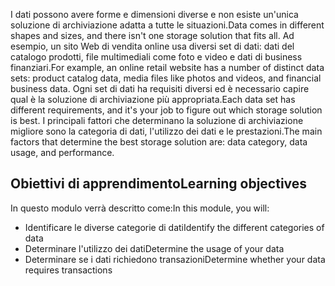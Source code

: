 <span data-ttu-id="748b7-101">I dati possono avere forme e dimensioni diverse e non esiste un'unica soluzione di archiviazione adatta a tutte le situazioni.</span><span class="sxs-lookup"><span data-stu-id="748b7-101">Data comes in different shapes and sizes, and there isn't one storage solution that fits all.</span></span> <span data-ttu-id="748b7-102">Ad esempio, un sito Web di vendita online usa diversi set di dati: dati del catalogo prodotti, file multimediali come foto e video e dati di business finanziari.</span><span class="sxs-lookup"><span data-stu-id="748b7-102">For example, an online retail website has a number of distinct data sets: product catalog data, media files like photos and videos, and financial business data.</span></span> <span data-ttu-id="748b7-103">Ogni set di dati ha requisiti diversi ed è necessario capire qual è la soluzione di archiviazione più appropriata.</span><span class="sxs-lookup"><span data-stu-id="748b7-103">Each data set has different requirements, and it's your job to figure out which storage solution is best.</span></span> <span data-ttu-id="748b7-104">I principali fattori che determinano la soluzione di archiviazione migliore sono la categoria di dati, l'utilizzo dei dati e le prestazioni.</span><span class="sxs-lookup"><span data-stu-id="748b7-104">The main factors that determine the best storage solution are: data category, data usage, and performance.</span></span>

## <a name="learning-objectives"></a><span data-ttu-id="748b7-105">Obiettivi di apprendimento</span><span class="sxs-lookup"><span data-stu-id="748b7-105">Learning objectives</span></span>
<span data-ttu-id="748b7-106">In questo modulo verrà descritto come:</span><span class="sxs-lookup"><span data-stu-id="748b7-106">In this module, you will:</span></span>

- <span data-ttu-id="748b7-107">Identificare le diverse categorie di dati</span><span class="sxs-lookup"><span data-stu-id="748b7-107">Identify the different categories of data</span></span>
- <span data-ttu-id="748b7-108">Determinare l'utilizzo dei dati</span><span class="sxs-lookup"><span data-stu-id="748b7-108">Determine the usage of your data</span></span>
- <span data-ttu-id="748b7-109">Determinare se i dati richiedono transazioni</span><span class="sxs-lookup"><span data-stu-id="748b7-109">Determine whether your data requires transactions</span></span> 